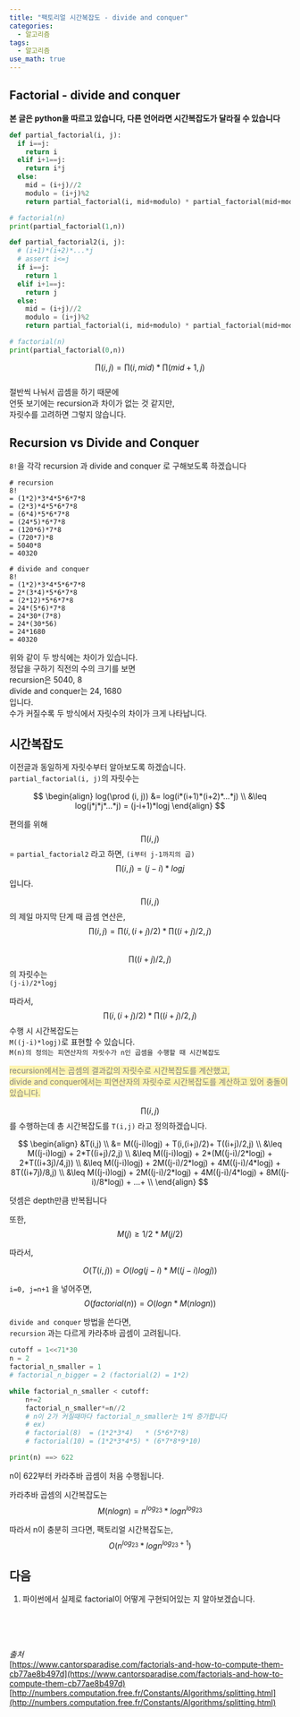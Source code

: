 ```yaml
---
title: "팩토리얼 시간복잡도 - divide and conquer"
categories:
  - 알고리즘
tags:
  - 알고리즘
use_math: true
---
```



## Factorial - divide and conquer

**본 글은 python을 따르고 있습니다, 다른 언어라면 시간복잡도가 달라질 수 있습니다**

```python
def partial_factorial(i, j):
  if i==j:
    return i
  elif i+1==j:
    return i*j
  else:
    mid = (i+j)//2
    modulo = (i+j)%2
    return partial_factorial(i, mid+modulo) * partial_factorial(mid+modulo+1, j)

# factorial(n)
print(partial_factorial(1,n))

def partial_factorial2(i, j):
  # (i+1)*(i+2)*...*j
  # assert i<=j
  if i==j:
    return 1
  elif i+1==j:
    return j
  else:
    mid = (i+j)//2
    modulo = (i+j)%2
    return partial_factorial(i, mid+modulo) * partial_factorial(mid+modulo, j)

# factorial(n)
print(partial_factorial(0,n))
```  
$$\prod (i, j) = \prod (i, mid) * \prod (mid+1, j)$$  
절반씩 나눠서 곱셈을 하기 때문에  
언뜻 보기에는 recursion과 차이가 없는 것 같지만,  
자릿수를 고려하면 그렇지 않습니다.  
  
## Recursion vs Divide and Conquer
  
`8!`을 각각 recursion 과 divide and conquer 로 구해보도록 하겠습니다  
```
# recursion
8!
= (1*2)*3*4*5*6*7*8
= (2*3)*4*5*6*7*8
= (6*4)*5*6*7*8
= (24*5)*6*7*8
= (120*6)*7*8
= (720*7)*8
= 5040*8
= 40320

# divide and conquer
8!
= (1*2)*3*4*5*6*7*8
= 2*(3*4)*5*6*7*8
= (2*12)*5*6*7*8
= 24*(5*6)*7*8
= 24*30*(7*8)
= 24*(30*56)
= 24*1680
= 40320
```  
  
위와 같이 두 방식에는 차이가 있습니다.  
정답을 구하기 직전의 수의 크기를 보면  
recursion은 5040, 8  
divide and conquer는 24, 1680  
입니다.  
수가 커질수록 두 방식에서 자릿수의 차이가 크게 나타납니다.  

## 시간복잡도  
이전글과 동일하게 자릿수부터 알아보도록 하겠습니다.  
`partial_factorial(i, j)`의 자릿수는  
  
$$
\begin{align}
log(\prod (i, j)) &= log(i*(i+1)*(i+2)*...*j) \\
&\leq log(j*j*j*...*j) = (j-i+1)*logj
\end{align}
$$  

편의를 위해 $$\prod (i, j)$$ = `partial_factorial2` 라고 하면, `(i부터 j-1까지의 곱)`
$$\prod (i, j) = (j-i)*logj$$ 입니다.  
  
$$\prod (i, j)$$ 의 제일 마지막 단계 때 곱셈 연산은,  
$$\prod (i, j) = \prod (i, (i+j)/2) *  \prod ((i+j)/2, j) $$  
$$\prod ((i+j)/2, j) $$의 자릿수는  
`(j-i)/2*logj`  
  
따라서, $$\prod (i, (i+j)/2) *  \prod ((i+j)/2, j) $$ 수행 시 시간복잡도는  
`M((j-i)*logj)`로 표현할 수 있습니다.  
`M(n)의 정의는 피연산자의 자릿수가 n인 곱셈을 수행할 때 시간복잡도`  
  
<span style='background-color: #fff5b1; color:#808080'> recursion에서는 곱셈의 결과값의 자릿수로 시간복잡도를 계산했고,  
divide and conquer에서는 피연산자의 자릿수로 시간복잡도를 계산하고 있어 충돌이 있습니다.</span>  
  
  
$$\prod (i, j)$$ 를 수행하는데 총 시간복잡도를 `T(i,j)` 라고 정의하겠습니다.  
  
$$ 
\begin{align}
&T(i,j) \\
 &= M((j-i)logj) + T(i,(i+j)/2)+ T((i+j)/2,j) \\
&\leq M((j-i)logj) + 2*T((i+j)/2,j) \\
&\leq M((j-i)logj) + 2*(M((j-i)/2*logj) + 2*T((i+3j)/4,j)) \\
&\leq M((j-i)logj) + 2M((j-i)/2*logj) + 4M((j-i)/4*logj) + 8T((i+7j)/8,j) \\
&\leq M((j-i)logj) + 2M((j-i)/2*logj) + 4M((j-i)/4*logj) + 8M((j-i)/8*logj) + ...+ \\
\end{align}
$$ 
  
덧셈은 depth만큼 반복됩니다  
  
또한,  
$$M(j) \geq 1/2*M(j/2)$$
  
따라서, 
  
$$O(T(i,j)) = O(log(j-i) * M((j-i)logj))$$  
  
`i=0, j=n+1` 을 넣어주면,    
$$O(factorial(n)) = O(logn * M(nlogn))$$  
  
`divide and conquer` 방법을 쓴다면,  
`recursion` 과는 다르게 카라추바 곱셈이 고려됩니다.  
  
```python
cutoff = 1<<71*30
n = 2
factorial_n_smaller = 1
# factorial_n_bigger = 2 (factorial(2) = 1*2)

while factorial_n_smaller < cutoff:
    n+=2
    factorial_n_smaller*=n//2
    # n이 2가 커질때마다 factorial_n_smaller는 1씩 증가합니다
    # ex)
    # factorial(8)  = (1*2*3*4)   * (5*6*7*8)
    # factorial(10) = (1*2*3*4*5) * (6*7*8*9*10)

print(n) ==> 622
```  
n이 622부터 카라추바 곱셈이 처음 수행됩니다.  
  
카라추바 곱셈의 시간복잡도는  
$$M(nlogn) = n^{log_23}*logn^{log_23}$$  
  
따라서 n이 충분히 크다면,  팩토리얼 시간복잡도는,  
$$O(n^{log_23}*logn^{log_23+1})$$  
  
  
  
## 다음
1. 파이썬에서 실제로 factorial이 어떻게 구현되어있는 지 알아보겠습니다.
<br>
<br>
<br>
  
*출처*  
[https://www.cantorsparadise.com/factorials-and-how-to-compute-them-cb77ae8b497d](https://www.cantorsparadise.com/factorials-and-how-to-compute-them-cb77ae8b497d)
[http://numbers.computation.free.fr/Constants/Algorithms/splitting.html](http://numbers.computation.free.fr/Constants/Algorithms/splitting.html)